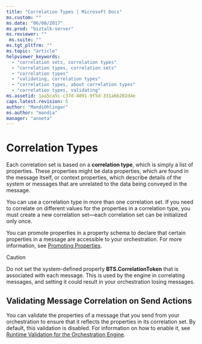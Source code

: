 ```yaml
---
title: "Correlation Types | Microsoft Docs"
ms.custom: ""
ms.date: "06/08/2017"
ms.prod: "biztalk-server"
ms.reviewer: ""
 ms.suite: ""
ms.tgt_pltfrm: ""
ms.topic: "article"
helpviewer_keywords: 
  - "correlation sets, correlation types"
  - "correlation types, correlation sets"
  - "correlation types"
  - "validating, correlation types"
  - "correlation types, about correlation types"
  - "correlation types, validating"
ms.assetid: 1aa5ca5c-c37d-4091-9f5d-331a6b202d4e
caps.latest.revision: 5
author: "MandiOhlinger"
ms.author: "mandia"
manager: "anneta"
---
```

# Correlation Types
Each correlation set is based on a **correlation type**, which is simply a list of properties. These properties might be data properties, which are found in the message itself, or context properties, which describe details of the system or messages that are unrelated to the data being conveyed in the message.  
  
 You can use a correlation type in more than one correlation set. If you need to correlate on different values for the properties in a correlation type, you must create a new correlation set—each correlation set can be initialized only once.  
  
 You can promote properties in a property schema to declare that certain properties in a message are accessible to your orchestration. For more information, see [Promoting Properties](../core/promoting-properties.md).  
  
> [!CAUTION]
>  Do not set the system-defined property **BTS.CorrelationToken** that is associated with each message. This is used by the engine in correlating messages, and setting it could result in your orchestration losing messages.  
  
## Validating Message Correlation on Send Actions  
 You can validate the properties of a message that you send from your orchestration to ensure that it reflects the properties in its correlation set. By default, this validation is disabled. For information on how to enable it, see [Runtime Validation for the Orchestration Engine](../core/runtime-validation-for-the-orchestration-engine.md).